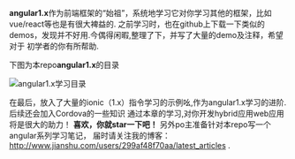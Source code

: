 
<b>angular1.x</b>作为前端框架的“始祖”，系统地学习它对你学习其他的框架，比如vue/react等也是有很大裨益的.
    之前学习时，也在github上下载一下类似的demos，发现并不好用.今偶得闲暇,整理了下，并写了大量的demo及注释，希望对于
初学者的你有所帮助.

下图为本repo<b>angular1.x</b>的目录


![angular1.x学习目录](https://github.com/WesleyQ5233/angular_learning/blob/master/readme/menu.png)


在最后，放入了大量的ionic（1.x）指令学习的示例吆,作为angular1.x学习的进阶.后续还会加入Cordova的一些知识
通过本章的学习,对你开发hybrid应用web应用将是很大的助力！
<b>喜欢，你就star一下吧！</b>
另外po主准备针对本repo写一个angular系列学习笔记，
届时请关注我的博客：http://www.jianshu.com/users/299af48f70aa/latest_articles .
